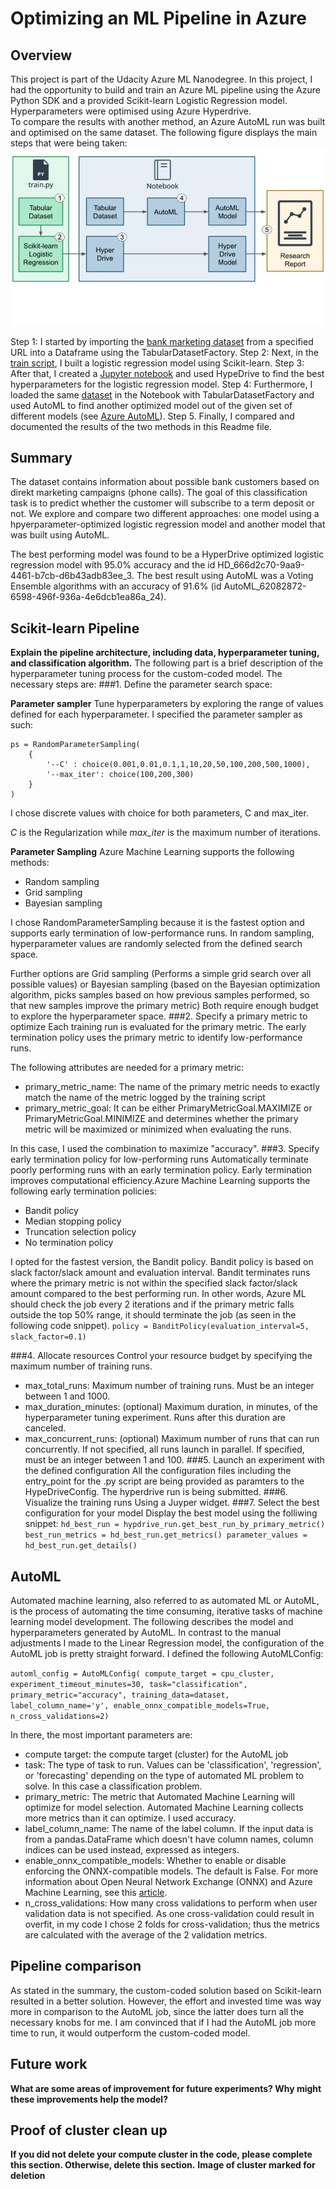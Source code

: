 # Optimizing an ML Pipeline in Azure

## Overview
This project is part of the Udacity Azure ML Nanodegree.
In this project, I had the opportunity to build and train an Azure ML pipeline using the Azure Python SDK and a provided Scikit-learn Logistic Regression model. Hyperparameters were optimised using Azure Hyperdrive.  
To compare the results with another method, an Azure AutoML run was built and optimised on the same dataset. 
The following figure displays the main steps that were being taken: 
![](images/main_steps.jpg)

Step 1: I started by importing the [bank marketing dataset](dataset/bankmarketing_train.csv) from a specified URL into a Dataframe using the TabularDatasetFactory.
Step 2: Next, in the [train script](./train.py), I built a logistic regression model using Scikit-learn.
Step 3: After that, I created a [Jupyter notebook](./udacity-project.ipynb) and used HypeDrive to find the best hyperparameters for the logistic regression model. 
Step 4: Furthermore, I loaded the same [dataset](dataset/bankmarketing_train.csv) in the Notebook with TabularDatasetFactory and used AutoML to find another optimized model out of the given set of different models (see [Azure AutoML](https://docs.microsoft.com/en-us/azure/machine-learning/concept-automated-ml#many-models)).
Step 5. Finally, I compared and documented the results of the two methods in this Readme file.  


## Summary
The dataset contains information about possible bank customers based on direkt marketing campaigns (phone calls). The goal of this classification task is to predict whether the customer will subscribe to a term deposit or not. We explore and compare two different approaches: one model using a hpyerparameter-optimized logistic regression model and another model that was built using AutoML. 

The best performing model was found to be a HyperDrive optimized logistic regression model with 95.0% accuracy and the id HD_666d2c70-9aa9-4461-b7cb-d6b43adb83ee_3. The best result using AutoML was a Voting Ensemble algorithms with an accuracy of 91.6% (id AutoML_62082872-6598-496f-936a-4e6dcb1ea86a_24). 

## Scikit-learn Pipeline
**Explain the pipeline architecture, including data, hyperparameter tuning, and classification algorithm.**
The following part is a brief description of the hyperparameter tuning process for the custom-coded model. The necessary steps are: 
###1. Define the parameter search space:

**Parameter sampler**
Tune hyperparameters by exploring the range of values defined for each hyperparameter.
I specified the parameter sampler as such:

    ps = RandomParameterSampling(
        {
            '--C' : choice(0.001,0.01,0.1,1,10,20,50,100,200,500,1000),
            '--max_iter': choice(100,200,300)
        }
    )
I chose discrete values with choice for both parameters, C and max_iter.

*C* is the Regularization while *max_iter* is the maximum number of iterations.

**Parameter Sampling**
Azure Machine Learning supports the following methods:
- Random sampling
- Grid sampling
- Bayesian sampling

I chose RandomParameterSampling because it is the fastest option and supports early termination of low-performance runs. In random sampling, hyperparameter values are randomly selected from the defined search space.

Further options are Grid sampling (Performs a simple grid search over all possible values) or Bayesian sampling (based on the Bayesian optimization algorithm, picks samples based on how previous samples performed, so that new samples improve the primary metric)
Both require enough budget to explore the hyperparameter space. 
###2. Specify a primary metric to optimize
Each training run is evaluated for the primary metric. The early termination policy uses the primary metric to identify low-performance runs.

The following attributes are needed for a primary metric:

- primary_metric_name: The name of the primary metric needs to exactly match the name of the metric logged by the training script
- primary_metric_goal: It can be either PrimaryMetricGoal.MAXIMIZE or PrimaryMetricGoal.MINIMIZE and determines whether the primary metric will be maximized or minimized when evaluating the runs.

In this case, I used the combination to maximize "accuracy". 
###3. Specify early termination policy for low-performing runs
Automatically terminate poorly performing runs with an early termination policy. Early termination improves computational efficiency.Azure Machine Learning supports the following early termination policies:

- Bandit policy
- Median stopping policy
- Truncation selection policy
- No termination policy

I opted for the fastest version, the Bandit policy. Bandit policy is based on slack factor/slack amount and evaluation interval. Bandit terminates runs where the primary metric is not within the specified slack factor/slack amount compared to the best performing run. In other words, Azure ML should check the job every 2 iterations and if the primary metric falls outside the top 50% range, it should terminate the job (as seen in the following code snippet). 
    `policy = BanditPolicy(evaluation_interval=5, slack_factor=0.1)`

###4. Allocate resources
Control your resource budget by specifying the maximum number of training runs.

- max_total_runs: Maximum number of training runs. Must be an integer between 1 and 1000.
- max_duration_minutes: (optional) Maximum duration, in minutes, of the hyperparameter tuning experiment. Runs after this duration are canceled.
- max_concurrent_runs: (optional) Maximum number of runs that can run concurrently. If not specified, all runs launch in parallel. If specified, must be an integer between 1 and 100.
###5. Launch an experiment with the defined configuration
All the configuration files including the entry_point for the .py script are being provided as paramters to the HypeDriveConfig. The hyperdrive run is being submitted. 
###6. Visualize the training runs
Using a Juyper widget.
###7. Select the best configuration for your model
Display the best model using the folliwing snippet: 
    `hd_best_run = hypdrive_run.get_best_run_by_primary_metric()
    best_run_metrics = hd_best_run.get_metrics()
    parameter_values = hd_best_run.get_details()`


## AutoML
Automated machine learning, also referred to as automated ML or AutoML, is the process of automating the time consuming, iterative tasks of machine learning model development. The following describes the model and hyperparameters generated by AutoML. 
In contrast to the manual adjustments I made to the Linear Regression model, the configuration of the AutoML job is pretty straight forward. I defined the following AutoMLConfig: 

`automl_config = AutoMLConfig(
    compute_target = cpu_cluster,
    experiment_timeout_minutes=30,
    task="classification",
    primary_metric="accuracy",
    training_data=dataset,
    label_column_name='y',
    enable_onnx_compatible_models=True,
    n_cross_validations=2)`

In there, the most important parameters are: 
- compute target: the compute target (cluster) for the AutoML job
- task: The type of task to run. Values can be 'classification', 'regression', or 'forecasting' depending on the type of automated ML problem to solve. In this case a classification problem. 
- primary_metric: The metric that Automated Machine Learning will optimize for model selection. Automated Machine Learning collects more metrics than it can optimize. I used accuracy. 
- label_column_name: The name of the label column. If the input data is from a pandas.DataFrame which doesn't have column names, column indices can be used instead, expressed as integers.
-  enable_onnx_compatible_models: Whether to enable or disable enforcing the ONNX-compatible models. The default is False. For more information about Open Neural Network Exchange (ONNX) and Azure Machine Learning, see this [article](https://docs.microsoft.com/en-us/azure/machine-learning/concept-onnx).
- n_cross_validations: How many cross validations to perform when user validation data is not specified. As one cross-validation could result in overfit, in my code I chose 2 folds for cross-validation; thus the metrics are calculated with the average of the 2 validation metrics.

## Pipeline comparison
As stated in the summary, the custom-coded solution based on Scikit-learn resulted in a better solution. However, the effort and invested time was way more in comparison to the AutoML job, since the latter does turn all the necessary knobs for me. I am convinced that if I had the AutoML job more time to run, it would outperform the custom-coded model. 


## Future work
**What are some areas of improvement for future experiments? Why might these improvements help the model?**

## Proof of cluster clean up
**If you did not delete your compute cluster in the code, please complete this section. Otherwise, delete this section.**
**Image of cluster marked for deletion**
